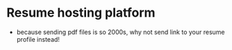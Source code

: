 # Resume hosting platform
* because sending pdf files is so 2000s, why not send link to your resume profile instead!
